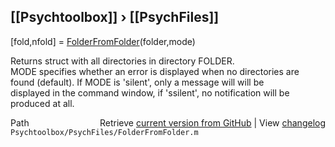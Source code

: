 ## [[Psychtoolbox]] &#8250; [[PsychFiles]]

[fold,nfold] = [FolderFromFolder](FolderFromFolder)(folder,mode)  
  
Returns struct with all directories in directory FOLDER.  
MODE specifies whether an error is displayed when no directories are  
found (default). If MODE is 'silent', only a message will will be  
displayed in the command window, if 'ssilent', no notification will be  
produced at all.  




<div class="code_header" style="text-align:right;">
  <span style="float:left;">Path&nbsp;&nbsp;</span> <span class="counter">Retrieve <a href=
  "https://raw.github.com/Psychtoolbox-3/Psychtoolbox-3/beta/Psychtoolbox/PsychFiles/FolderFromFolder.m">current version from GitHub</a> | View <a href=
  "https://github.com/Psychtoolbox-3/Psychtoolbox-3/commits/beta/Psychtoolbox/PsychFiles/FolderFromFolder.m">changelog</a></span>
</div>
<div class="code">
  <code>Psychtoolbox/PsychFiles/FolderFromFolder.m</code>
</div>

